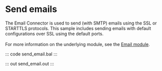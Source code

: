 # Send emails

The Email Connector is used to send (with SMTP) emails
using the SSL or STARTTLS protocols. This sample
includes sending emails with default configurations
over SSL using the default ports.<br/><br/>
For more information on the underlying module, 
see the [Email module](https://lib.ballerina.io/ballerina/email/latest/).

::: code send_email.bal :::

::: out send_email.out :::
